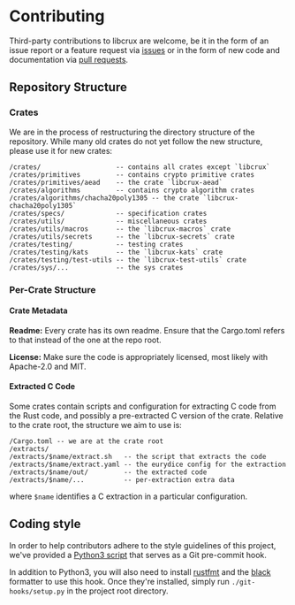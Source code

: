 # Contributing

Third-party contributions to libcrux are welcome, be it in the form of an issue
report or a feature request via [issues](https://github.com/cryspen/libcrux)
or in the form of new code and documentation via [pull requests](https://github.com/cryspen/libcrux/pulls).

## Repository Structure

### Crates

We are in the process of restructuring the directory structure of the repository.
While many old crates do not yet follow the new structure, please use it for new
crates:

```
/crates/                   -- contains all crates except `libcrux`
/crates/primitives         -- contains crypto primitive crates
/crates/primitives/aead    -- the crate `libcrux-aead`
/crates/algorithms         -- contains crypto algorithm crates
/crates/algorithms/chacha20poly1305 -- the crate `libcrux-chacha20poly1305`
/crates/specs/             -- specification crates
/crates/utils/             -- miscellaneous crates
/crates/utils/macros       -- the `libcrux-macros` crate
/crates/utils/secrets      -- the `libcrux-secrets` crate
/crates/testing/           -- testing crates
/crates/testing/kats       -- the `libcrux-kats` crate
/crates/testing/test-utils -- the `libcrux-test-utils` crate
/crates/sys/...            -- the sys crates
```

### Per-Crate Structure

#### Crate Metadata

**Readme:** Every crate has its own readme. Ensure that the Cargo.toml refers to
that instead of the one at the repo root.

**License:** Make sure the code is appropriately licensed, most likely with
Apache-2.0 and MIT.

#### Extracted C Code

Some crates contain scripts and configuration for extracting C code from the
Rust code, and possibly a pre-extracted C version of the crate.
Relative to the crate root, the structure we aim to use is:

```
/Cargo.toml -- we are at the crate root
/extracts/
/extracts/$name/extract.sh   -- the script that extracts the code
/extracts/$name/extract.yaml -- the eurydice config for the extraction
/extracts/$name/out/         -- the extracted code
/extracts/$name/...          -- per-extraction extra data
```

where `$name` identifies a C extraction in a particular configuration.

## Coding style

In order to help contributors adhere to the style guidelines of this project,
we've provided a [Python3 script](git-hooks/pre-commit.py) that serves as a Git pre-commit hook.

In addition to Python3, you will also need to install [rustfmt](https://github.com/rust-lang/rustfmt) and the [black](https://github.com/psf/black) formatter to use this hook. Once they're installed, simply
run `./git-hooks/setup.py` in the project root directory.

